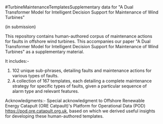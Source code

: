 #TurbineMaintenanceTemplatesSupplementary data for "A Dual Transformer Model for Intelligent Decision Support for Maintenance of Wind Turbines"

(in submission)


This repository contains human-authored corpus of maintenance actions for faults in offshore wind turbines. This accompanies our paper
"A Dual Transformer Model for Intelligent Decision Support for Maintenance of Wind Turbines" as a supplementary material.

It includes:-
1. 102 unique sub-phrases, detailing faults and maintenance actions for various types of faults.
2. A collection of 167 templates, each detailing a complete maintenance strategy for specific types of faults, given a particular sequence
of alarm type and relevant features.

Acknowledgments:-
Special acknowledgment to Offshore Renewable Energy Catapult (ORE Catpault)'s Platform for Operational Data (POD) https://pod.ore.catapult.org.uk, based on which we derived
useful insights for developing these human-authored templates. 

